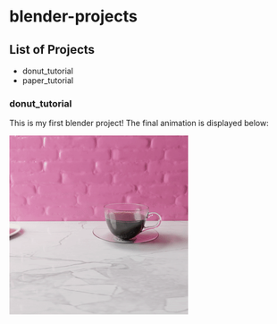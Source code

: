 # blender-projects

## List of Projects
- donut_tutorial
- paper_tutorial

### donut_tutorial

This is my first blender project! The final animation is displayed below:

![](donut_tutorial/output.gif)
